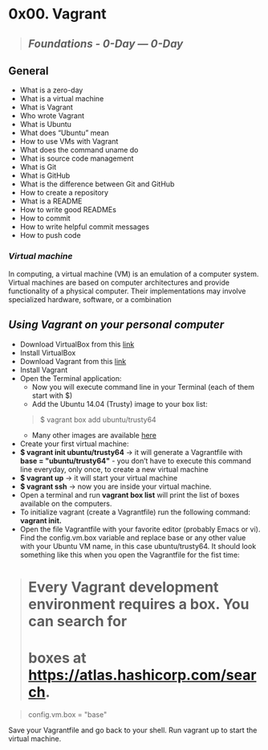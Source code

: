 # **0x00. Vagrant**
> ## *Foundations - 0-Day ― 0-Day*

## General
* What is a zero-day
* What is a virtual machine
* What is Vagrant
* Who wrote Vagrant
* What is Ubuntu
* What does “Ubuntu” mean
* How to use VMs with Vagrant
* What does the command uname do
* What is source code management
* What is Git
* What is GitHub
* What is the difference between Git and GitHub
* How to create a repository
* What is a README
* How to write good READMEs
* How to commit
* How to write helpful commit messages
* How to push code

### *Virtual machine*

In computing, a virtual machine (VM) is an emulation of a computer system. Virtual machines are based on computer architectures and provide functionality of a physical computer. Their implementations may involve specialized hardware, software, or a combination

## *Using Vagrant on your personal computer*

* Download VirtualBox from this [link](https://www.virtualbox.org/wiki/Downloads)
* Install VirtualBox
* Download Vagrant from this [link](https://www.vagrantup.com/downloads.html)
* Install Vagrant
* Open the Terminal application:
  * Now you will execute command line in your Terminal (each of them start with $)
  * Add the Ubuntu 14.04 (Trusty) image to your box list:
  > $ vagrant box add ubuntu/trusty64 
  * Many other images are available [here](https://app.vagrantup.com/boxes/search)
* Create your first virtual machine:
* **$ vagrant init ubuntu/trusty64** -> it will generate a Vagrantfile with **base = "ubuntu/trusty64"** - you don’t have to execute this command line everyday, only once, to create a new virtual machine
* **$ vagrant up** -> it will start your virtual machine
* **$ vagrant ssh** -> now you are inside your virtual machine.
* Open a terminal and run **vagrant box list** will print the list of boxes available on the computers.
* To initialize vagrant (create a Vagrantfile) run the following command: **vagrant init.**
* Open the file Vagrantfile with your favorite editor (probably Emacs or vi). Find the config.vm.box variable and replace base or any other value with your Ubuntu VM name, in this case ubuntu/trusty64. It should look something like this when you open the Vagrantfile for the fist time:

> # Every Vagrant development environment requires a box. You can search for
> # boxes at https://atlas.hashicorp.com/search.

> config.vm.box = "base"

Save your Vagrantfile and go back to your shell. Run vagrant up to start the virtual machine.